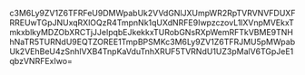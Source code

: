 c3M6Ly9ZV1Z6TFRFeU9DMWpabUk2VVdGNlJXUmpWR2RpTVRVNVFDUXFRREUwTGpJNUxqRXlOQzR4TmpnNk1qUXdNRFE9IwpzczovL1lXVnpMVEkxTmkxblkyMDZObXRCTjJJelpqbEJkekkxTURobGNsRXpWemRFTkVBME9TNHhNaTR5TURNdU9EQTZOREE1TmpBPSMKc3M6Ly9ZV1Z6TFRJMU5pMWpabUk2VEhBeU4zSnhlVXB4TnpKaVduTnhXRUF5TVRNdU1UZ3pMalV6TGpJeE1qbzVNRFExIwo=